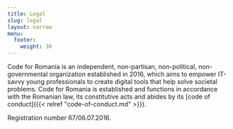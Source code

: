 ```yaml
---
title: Legal
slug: legal
layout: narrow
menu: 
  footer:
    weight: 30
---
```

Code for Romania is an independent, non-partisan, non-political, non-governmental organization established in 2016, which aims to empower IT-savvy young professionals to create digital tools that help solve societal problems. Code for Romania is established and functions in accordance with the Romanian law, its constitutive acts and abides by its [code of conduct]({{< relref "code-of-conduct.md" >}}).

Registration number 67/06.07.2016.
